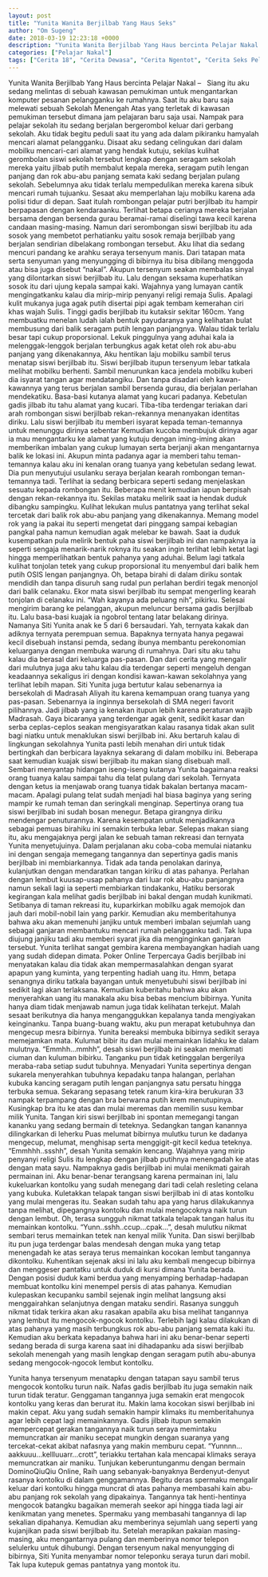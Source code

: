 ```yaml
---
layout: post
title: "Yunita Wanita Berjilbab Yang Haus Seks"
author: "Om Sugeng"
date: 2018-03-19 12:23:18 +0000
description: "Yunita Wanita Berjilbab Yang Haus bercinta Pelajar Nakal &#8211;\u00a0 \u00a0Siang itu aku sedang melintas di sebuah kawasan pemukiman untuk mengantarkan komputer pesanan pelangganku ke rumahnya. Saat itu aku..."
categories: ["Pelajar Nakal"]
tags: ["Cerita 18", "Cerita Dewasa", "Cerita Ngentot", "Cerita Seks Pelajar", "Kumpulan Cerita Dewasa"]
---
```



Yunita Wanita Berjilbab Yang Haus bercinta
Pelajar Nakal &#8211;   Siang itu aku sedang melintas di sebuah kawasan pemukiman untuk mengantarkan komputer pesanan pelangganku ke rumahnya. Saat itu aku baru saja melewati sebuah Sekolah Menengah Atas yang terletak di kawasan pemukiman tersebut dimana jam pelajaran baru saja usai. Nampak para pelajar sekolah itu sedang berjalan bergerombol keluar dari gerbang sekolah. Aku tidak begitu peduli saat itu yang ada dalam pikiranku hamyalah mencari alamat pelangganku.
Disaat aku sedang celingukan dari dalam mobilku mencari-cari alamat yang hendak kutuju, sekilas kulihat gerombolan siswi sekolah tersebut lengkap dengan seragam sekolah mereka yaitu jilbab putih membalut kepala mereka, seragam putih lengan panjang dan rok abu-abu panjang semata kaki sedang berjalan pulang sekolah. Sebelumnya aku tidak terlalu mempedulikan mereka karena sibuk mencari rumah tujuanku. Sesaat aku memperlahan laju mobilku karena ada polisi tidur di depan.
Saat itulah rombongan pelajar putri berjilbab itu hampir berpapasan dengan kendaraanku. Terlihat betapa cerianya mereka berjalan bersama dengan bersenda gurau beramai-ramai diselingi tawa kecil karena candaan masing-masing. Namun dari serombongan siswi berjilbab itu ada sosok yang membetot perhatianku yaitu sosok remaja berjilbab yang berjalan sendirian dibelakang rombongan tersebut. Aku lihat dia sedang mencuri pandang ke arahku seraya tersenyum manis.
Dari tatapan mata serta senyuman yang menyungging di bibirnya itu bisa dibilang menggoda atau bisa juga disebut “nakal”. Akupun tersenyum seakan membalas sinyal yang dilontarkan siswi berjilbab itu. Lalu dengan seksama kuperhatikan sosok itu dari ujung kepala sampai kaki. Wajahnya yang lumayan cantik mengingatkanku kalau dia mirip-mirip penyanyi religi remaja Sulis. Apalagi kulit mukanya juga agak putih disertai pipi agak tembam kemerahan ciri khas wajah Sulis. Tinggi gadis berjilbab itu kutaksir sekitar 160cm. Yang membuatku menelan ludah ialah bentuk payudaranya yang kelihatan bulat membusung dari balik seragam putih lengan panjangnya. Walau tidak terlalu besar tapi cukup proporsional. Lekuk pinggulnya yang aduhai kala ia melenggak-lenggok berjalan terbungkus agak ketat oleh rok abu-abu panjang yang dikenakannya,
Aku hentikan laju mobilku sambil terus menatap siswi berjilbab itu. Siswi berjilbab itupun tersenyum lebar tatkala melihat mobilku berhenti. Sambil menurunkan kaca jendela mobilku kuberi dia isyarat tangan agar mendatangiku. Dan tanpa disadari oleh kawan-kawannya yang terus berjalan sambil bersenda gurau, dia berjalan perlahan mendekatiku. Basa-basi kutanya alamat yang kucari padanya. Kebetulan gadis jilbab itu tahu alamat yang kucari. Tiba-tiba terdengar teriakan dari arah rombongan siswi berjilbab rekan-rekannya menanyakan identitas diriku.
Lalu siswi berjilbab itu memberi isyarat kepada teman-temannya untuk menunggu dirinya sebentar Kemudian kucoba membujuk dirinya agar ia mau mengantarku ke alamat yang kutuju dengan iming-iming akan memberikan imbalan yang cukup lumayan serta berjanji akan mengantarnya balik ke lokasi ini. Akupun minta padanya agar ia memberi tahu teman-temannya kalau aku ini kenalan orang tuanya yang kebetulan sedang lewat. Dia pun menyutujui usulanku seraya berjalan kearah rombongan teman-temannya tadi. Terlihat ia sedang berbicara seperti sedang menjelaskan sesuatu kepada rombongan itu. Beberapa menit kemudian iapun berpisah dengan rekan-rekannya itu. Sekilas mataku melirik saat ia hendak duduk dibangku sampingku.
Kulihat lekukan mulus pantatnya yang terlihat sekal tercetak dari balik rok abu-abu panjang yang dikenakannya. Memang model rok yang ia pakai itu seperti mengetat dari pinggang sampai kebagian pangkal paha namun kemudian agak melebar ke bawah. Saat ia duduk kusempatkan pula melirik bentuk paha siswi berjilbab ini dan nampaknya ia seperti sengaja menarik-narik roknya itu seakan ingin terlihat lebih ketat lagi hingga memperlihatkan bentuk pahanya yang aduhai. Belum lagi tatkala kulihat tonjolan tetek yang cukup proporsional itu menyembul dari balik hem putih OSIS lengan panjangnya.
Oh, betapa birahi di dalam diriku sontak mendidih dan tanpa disuruh sang rudal pun perlahan berdiri tegak menonjol dari balik celanaku. Ekor mata siswi berjilbab itu sempat mengerling kearah tonjolan di celanaku ini.
“Wah kayanya ada peluang nih”, pikirku.
Selesai mengirim barang ke pelanggan, akupun meluncur bersama gadis berjilbab itu. Lalu basa-basi kuajak ia ngobrol tentang latar belakang dirinya. Namanya Siti Yunita anak ke 5 dari 6 bersaudari. Yah, ternyata kakak dan adiknya ternyata perempuan semua. Bapaknya ternyata hanya pegawai kecil disebuah instansi pemda, sedang ibunya membantu perekonomian keluarganya dengan membuka warung di rumahnya. Dari situ aku tahu kalau dia berasal dari keluarga pas-pasan.
Dan dari cerita yang mengalir dari mulutnya juga aku tahu kalau dia terdengar seperti mengeluh dengan keadaannya sekaligus iri dengan kondisi kawan-kawan sekolahnya yang terlihat lebih mapan. Siti Yunita juga bertutur kalau sebenarnya ia bersekolah di Madrasah Aliyah itu karena kemampuan orang tuanya yang pas-pasan. Sebenarnya ia inginnya bersekolah di SMA negeri favorit pilihannya.
Jadi jilbab yang ia kenakan itupun lebih karena peraturan wajib Madrasah. Gaya bicaranya yang terdengar agak genit, sedikit kasar dan serba ceplas-ceplos seakan mengisyaratkan kalau rasanya tidak akan sulit bagi niatku untuk menaklukan siswi berjilbab ini.
Aku bertaruh kalau di lingkungan sekolahnya Yunita pasti lebih menahan diri untuk tidak bertingkah dan berbicara layaknya sekarang di dalam mobilku ini. Beberapa saat kemudian kuajak siswi berjilbab itu makan siang disebuah mall. Sembari menyantap hidangan iseng-iseng kutanya Yunita bagaimana reaksi orang tuanya kalau sampai tahu dia telat pulang dari sekolah. Ternyata dengan ketus ia menjawab orang tuanya tidak bakalan bertanya macam-macam. Apalagi pulang telat sudah menjadi hal biasa baginya yang sering mampir ke rumah teman dan seringkali menginap.
Sepertinya orang tua siswi berjilbab ini sudah bosan menegur. Betapa girangnya diriku mendengar penuturannya. Karena kesempatan untuk menjadikannya sebagai pemuas birahiku ini semakin terbuka lebar. Selepas makan siang itu, aku mengajaknya pergi jalan ke sebuah taman rekreasi dan ternyata Yunita menyetujuinya. Dalam perjalanan aku coba-coba memulai niatanku ini dengan sengaja memegang tangannya dan sepertinya gadis manis berjilbab ini membiarkannya. Tidak ada tanda penolakan darinya, kulanjutkan dengan mendaratkan tangan kiriku di atas pahanya. Perlahan dengan lembut kuusap-usap pahanya dari luar rok abu-abu panjangnya namun sekali lagi ia seperti membiarkan tindakanku,
Hatiku bersorak kegirangan kala melihat gadis berjilbab ini bakal dengan mudah kunikmati. Setibanya di taman rekreasi itu, kuparkirkan mobilku agak memojok dan jauh dari mobil-nobil lain yang parkir. Kemudian aku memberitahunya bahwa aku akan memenuhi janjiku untuk memberi imbalan sejumlah uang sebagai ganjaran membantuku mencari rumah pelangganku tadi. Tak lupa diujung janjiku tadi aku memberi syarat jika dia menginginkan ganjaran tersebut. Yunita terlihat sangat gembira karena membayangkan hadiah uang yang sudah didepan dimata. Poker Online Terpercaya
Gadis berjilbab ini menyatakan kalau dia tidak akan mempermasalahkan dengan syarat apapun yang kuminta, yang terpenting hadiah uang itu. Hmm, betapa senangnya diriku tatkala bayangan untuk menyetubuhi siswi berjilbab ini sedikit lagi akan terlaksana. Kemudian kuberitahu bahwa aku akan menyerahkan uang itu manakala aku bisa bebas mencium bibirnya. Yunita hanya diam tidak menjawab namun juga tidak kelihatan terkejut. Malah sesaat berikutnya dia hanya menganggukkan kepalanya tanda mengiyakan keinginanku.
Tanpa buang-buang waktu, aku pun merapat ketubuhnya dan mengecup mesra bibirnya. Yunita bereaksi membuka bibirnya sedikit seraya memejamkan mata. Kulumat bibir itu dan mulai memainkan lidahku ke dalam mulutnya.
“Emmhh…mmhh”, desah siswi berjilbab ini seakan menikmati ciuman dan kuluman bibirku.
Tanganku pun tidak ketinggalan bergerilya meraba-raba setiap sudut tubuhnya. Menyadari Yunita sepertinya dengan sukarela menyerahkan tubuhnya kepadaku tanpa halangan, perlahan kubuka kancing seragam putih lengan panjangnya satu persatu hingga terbuka semua. Sekarang sepasang tetek ranum kira-kira berukuran 33 nampak terpampang dengan bra berwarna putih krem menutupinya. Kusingkap bra itu ke atas dan mulai meremas dan memilin susu kembar milik Yunita. Tangan kiri siswi berjilbab ini spontan memegangi tangan kananku yang sedang bermain di teteknya.
Sedangkan tangan kanannya dilingkarkan di leherku Puas melumat bibirnya mulutku turun ke dadanya mengecup, melumat, menghisap serta menggigit-git kecil kedua teteknya.
“Emmhhh..ssshh”, desah Yunita semakin kencang.
Wajahnya yang mirip penyanyi religi Sulis itu lengkap dengan jilbab putihnya menengadah ke atas dengan mata sayu. Nampaknya gadis berjilbab ini mulai menikmati gairah permainan ini. Aku benar-benar terangsang karena permainan ini, lalu kukeluarkan kontolku yang sudah menegang dari tadi celah resleting celana yang kubuka. Kuletakkan telapak tangan siswi berjilbab ini di atas kontolku yang mulai mengeras itu. Seakan sudah tahu apa yang harus dilakukannya tanpa melihat, dipegangnya kontolku dan mulai mengocoknya naik turun dengan lembut. Oh, terasa sungguh nikmat tatkala telapak tangan halus itu memainkan kontolku.
“Yunn..sshh..ccup…cpak…”, desah mulutku nikmat sembari terus memainkan tetek nan kenyal milik Yunita.
Dan siswi berjilbab itu pun juga terdengar balas mendesah dengan muka yang tetap menengadah ke atas seraya terus memainkan kocokan lembut tangannya dikontolku. Kuhentikan sejenak aksi ini lalu aku kembali mengecup bibirnya dan menggeser pantatku untuk duduk di kursi dimana Yunita berada. Dengan posisi duduk kami berdua yang menyamping berhadap-hadapan membuat kontolku kini menempel persis di atas pahanya. Kemudian kulepaskan kecupanku sambil sejenak ingin melihat langsung aksi menggairahkan selanjutnya dengan mataku sendiri.
Rasanya sungguh nikmat tidak terkira akan aku rasakan apabila aku bisa melihat tangannya yang lembut itu mengocok-ngocok kontolku. Terlebih lagi kalau dilakukan di atas pahanya yang masih terbungkus rok abu-abu panjang semata kaki itu. Kemudian aku berkata kepadanya bahwa hari ini aku benar-benar seperti sedang berada di surga karena saat ini dihadapanku ada siswi berjilbab sekolah menengah yang masih lengkap dengan seragam putih abu-abunya sedang mengocok-ngocok lembut kontolku.

Yunita hanya tersenyum menatapku dengan tatapan sayu sambil terus mengocok kontolku turun naik. Nafas gadis berjilbab itu juga semakin naik turun tidak teratur. Genggaman tangannya juga semakin erat mengocok kontolku yang keras dan berurat itu. Makin lama kocokan siswi berjilbab ini makin cepat. Aku yang sudah semakin hampir klimaks itu memberitahunya agar lebih cepat lagi memainkannya. Gadis jilbab itupun semakin mempercepat gerakan tangannya naik turun seraya memintaku memuncratkan air maniku secepat mungkin dengan suaranya yang tercekat-cekat akibat nafasnya yang makin memburu cepat.
“Yunnnn…aakkuuu…kellluuarr…crott”, teriakku tertahan kala mencapai klimaks seraya memuncratkan air maniku.
Tunjukan keberuntunganmu dengan bermain DominoQiuQiu Online, Raih uang sebanyak-banyaknya
Berdenyut-denyut rasanya kontolku di dalam genggamannya. Begitu deras spermaku mengalir keluar dari kontolku hingga muncrat di atas pahanya membasahi kain abu-abu panjang rok sekolah yang dipakainya. Tangannya tak henti-hentinya mengocok batangku bagaikan memerah seekor api hingga tiada lagi air kenikmatan yang menetes. Spermaku yang membasahi tangannya di lap sekalian dipahanya.
Kemudian aku memberinya sejumlah uang seperti yang kujanjikan pada siswi berjilbab itu. Setelah merapikan pakaian masing-masing, aku mengantarnya pulang dan memberinya nomor telepon selulerku untuk dihubungi. Dengan tersenyum nakal menyungging di bibirnya, Siti Yunita menyambar nomor teleponku seraya turun dari mobil. Tak lupa kutepuk gemas pantatnya yang montok itu.
